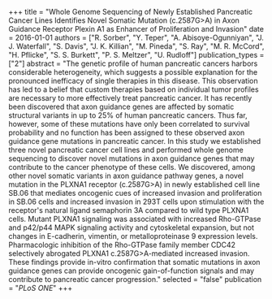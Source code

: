 +++
title = "Whole Genome Sequencing of Newly Established Pancreatic Cancer Lines Identifies Novel Somatic Mutation (c.2587G>A) in Axon Guidance Receptor Plexin A1 as Enhancer of Proliferation and Invasion"
date = 2016-01-01
authors = ["R. Sorber", "Y. Teper", "A. Abisoye-Ogunniyan", "J. J. Waterfall", "S. Davis", "J. K. Killian", "M. Pineda", "S. Ray", "M. R. McCord", "H. Pflicke", "S. S. Burkett", "P. S. Meltzer", "U. Rudloff"]
publication_types = ["2"]
abstract = "The genetic profile of human pancreatic cancers harbors considerable heterogeneity, which suggests a possible explanation for the pronounced inefficacy of single therapies in this disease. This observation has led to a belief that custom therapies based on individual tumor profiles are necessary to more effectively treat pancreatic cancer. It has recently been discovered that axon guidance genes are affected by somatic structural variants in up to 25% of human pancreatic cancers. Thus far, however, some of these mutations have only been correlated to survival probability and no function has been assigned to these observed axon guidance gene mutations in pancreatic cancer. In this study we established three novel pancreatic cancer cell lines and performed whole genome sequencing to discover novel mutations in axon guidance genes that may contribute to the cancer phenotype of these cells. We discovered, among other novel somatic variants in axon guidance pathway genes, a novel mutation in the PLXNA1 receptor (c.2587G>A) in newly established cell line SB.06 that mediates oncogenic cues of increased invasion and proliferation in SB.06 cells and increased invasion in 293T cells upon stimulation with the receptor's natural ligand semaphorin 3A compared to wild type PLXNA1 cells. Mutant PLXNA1 signaling was associated with increased Rho-GTPase and p42/p44 MAPK signaling activity and cytoskeletal expansion, but not changes in E-cadherin, vimentin, or metalloproteinase 9 expression levels. Pharmacologic inhibition of the Rho-GTPase family member CDC42 selectively abrogated PLXNA1 c.2587G>A-mediated increased invasion. These findings provide in-vitro confirmation that somatic mutations in axon guidance genes can provide oncogenic gain-of-function signals and may contribute to pancreatic cancer progression."
selected = "false"
publication = "*PLoS ONE*"
+++

